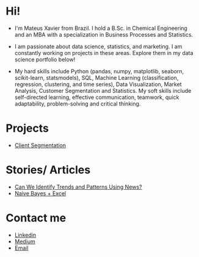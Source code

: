 # Hi!

- I'm Mateus Xavier from Brazil. I hold a B.Sc. in Chemical Engineering and an MBA with a specialization in Business Processes and Statistics.

- I am passionate about data science, statistics, and marketing. I am constantly working on projects in these areas. Explore them in my data science portfolio below!

- My hard skills include Python (pandas, numpy, matplotlib, seaborn, scikit-learn, statsmodels), SQL, Machine Learning (classification, regression, clustering, and time series), Data Visualization, Market Analysis, Customer Segmentation and Statistics. My soft skills include self-directed learning, effective communication, teamwork, quick adaptability, problem-solving and critical thinking.


# Projects
- [Client Segmentation](https://github.com/mateusengq/RFV_PYTHON)

# Stories/ Articles
- [Can We Identify Trends and Patterns Using News?](https://medium.com/p/b7a5c0f94e50)
- [Naive Bayes + Excel](https://medium.com/@mateus.xavier/detec%C3%A7%C3%A3o-de-fake-news-utilizando-naive-bayes-e-excel-um-guia-pr%C3%A1tico-144800b51ff3)

# Contact me
- [Linkedin](https://www.linkedin.com/in/mateusxavier/)
- [Medium](https://medium.com/@mateus.xavier)
- [Email](mateusengq@outlook.com)
